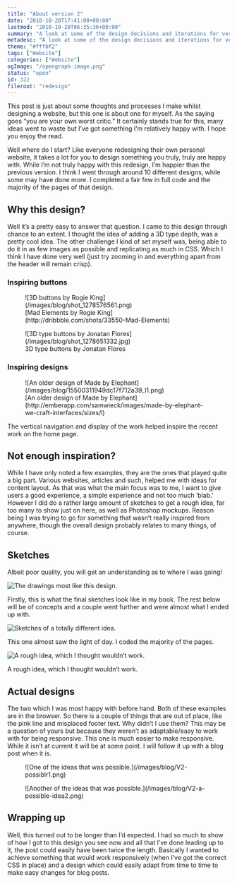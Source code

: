 ```yaml
---
title: "About version 2"
date: "2010-10-20T17:41:00+00:00"
lastmod: "2010-10-20T06:35:36+00:00"
summary: "A look at some of the design decisions and iterations for version two."
metadesc: "A look at some of the design decisions and iterations for version two."
theme: "#fffbf2"
tags: ["Website"]
categories: ["Website"]
ogImage: "/opengraph-image.png"
status: "open"
id: 322
fileroot: "redesign"
---
```


This post is just about some thoughts and processes I make whilst designing a website, but this one is about one for myself. As the saying goes “you are your own worst critic.” It certainly stands true for this, many ideas went to waste but I’ve got something I’m relatively happy with. I hope you enjoy the read.

Well where do I start? Like everyone redesigning their own personal website, it takes a lot for you to design something you truly, truly are happy with. While I’m not truly happy with this redesign, I’m happier than the previous version. I think I went through around 10 different designs, while some may have done more. I completed a fair few in full code and the majority of the pages of that design.

## Why this design?
Well it’s a pretty easy to answer that question. I came to this design through chance to an extent. I thought the idea of adding a 3D type depth, was a pretty cool idea. The other challenge I kind of set myself was, being able to do it in as few images as possible and replicating as much in CSS. Which I think I have done very well (just try zooming in and everything apart from the header will remain crisp).

### Inspiring buttons
<figure>
![3D buttons by Rogie King](/images/blog/shot_1278576561.png)
<figcaption>
[Mad Elements by Rogie King](http://dribbble.com/shots/33550-Mad-Elements)
</figcaption>
</figure>

<figure>
![3D type buttons by Jonatan Flores](/images/blog/shot_1278651332.jpg)
<figcaption>3D type buttons by Jonatan Flores</figcaption>
</figure>

### Inspiring designs
<figure>
![An older design of Made by Elephant](/images/blog/15500311949dc17f712a39_l1.png)
<figcaption>[An older design of Made by Elephant](http://emberapp.com/samwieck/images/made-by-elephant-we-craft-interfaces/sizes/l)</figcaption>
</figure>

The vertical navigation and display of the work helped inspire the recent work on the home page.

## Not enough inspiration?
While I have only noted a few examples, they are the ones that played quite a big part. Various websites, articles and such, helped me with ideas for content layout. As that was what the main focus was to me, I want to give users a good experience, a simple experience and not too much ‘blab.’ However I did do a rather large amount of sketches to get a rough idea, far too many to show just on here, as well as Photoshop mockups. Reason being I was trying to go for something that wasn’t really inspired from anywhere, though the overall design probably relates to many things, of course.

## Sketches
Albeit poor quality, you will get an understanding as to where I was going!

![The drawings most like this design.](/images/blog/photo-5.jpg)

Firstly, this is what the final sketches look like in my book. The rest below will be of concepts and a couple went further and were almost what I ended up with.

![Sketches of a totally different idea.](/images/blog/photo-2-225x300.jpg)

This one almost saw the light of day. I coded the majority of the pages.

![A rough idea, which I thought wouldn’t work.](/images/blog/photo-1-225x300.jpg)

A rough idea, which I thought wouldn’t work.

## Actual designs

The two which I was most happy with before hand. Both of these examples are in the browser. So there is a couple of things that are out of place, like the pink line and misplaced footer text. Why didn’t I use them? This may be a question of yours but because they weren’t as adaptable/easy to work with for being responsive. This one is much easier to make responsive. While it isn’t at current it will be at some point. I will follow it up with a blog post when it is.

<figure>
![One of the ideas that was possible.](/images/blog/V2-possiblr1.png)
</figure>

<figure>
![Another of the ideas that was possible.](/images/blog/V2-a-possible-idea2.png)
</figure>

## Wrapping up
 Well, this turned out to be longer than I’d expected. I had so much to show of how I got to this design you see now and all that I’ve done leading up to it, the post could easily have been twice the length. Basically I wanted to achieve something that would work responsively (when I’ve got the correct CSS in place) and a design which could easily adapt from time to time to make easy changes for blog posts.
